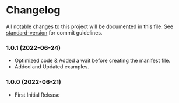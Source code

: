 # Changelog

All notable changes to this project will be documented in this file. See [standard-version](https://github.com/conventional-changelog/standard-version) for commit guidelines.

### 1.0.1 (2022-06-24)
- Optimized code & Added a wait before creating the manifest file.
- Added and Updated examples.

### 1.0.0 (2022-06-21)
- First Initial Release
